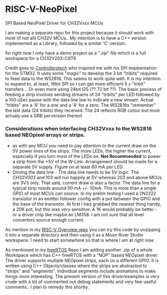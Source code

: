 # RISC-V-NeoPixel
SPI Based NeoPixel Driver for CH32Vxxx MCUs

I am making a separate repo for this project because it should work with most (if not all) CH32V MCUs..
My intention is to have a C++ version implemented as a Library, followed by a similar 'C' version.

for right now I only have a demo project as a ".zip" file which is a full workspace for a CH32V203-C8T6

Credit goes to [Controllerstech](https://controllerstech.com/ws2812-leds-using-spi/) who inspired me with his SPI impleentation for the STM32.  It uses some "magic" to develop the 3 bit "tribits" required to feed data to the WS2816.  This seems to work quite well.  It is my intention to expand to, at least, 16bit SPI so I can get more efficient 5 x "tribit" transfers...  Or even more using 24bit I2S (?? 72 bit ??).  The basic process of feeding a strip involves sending streams of 24 "tribits" per LED followed by a 100 uSec pause with the data line low to indicate a new stream.  Actual "tribits" are a '6' for a one and a '4' for a zero.  The WS2816s "remember" the last data (24 tribits) they received.  The 24 reflects RGB colour but most actualy use a GRB perversion thereof.

### Considerations when interfacing CH32Vxxx to the WS2816 based NEOpixel arrays or strips.

* as with any MCU you need to pay attention to the current draw on the 5V power lines of the strips.  The more LEDs, the higher the current, especially if you turn most of the LEDs on.  <b>Not Recommended</b> to power a strip from the +5V of the W-Link.  Arrangement should be made for a separate 5V supply.  Figure on at least 60 mA per LED.
* Driving the data line - The data line needs to be 5V logic.  The CH32V003 and 103 will run happily at 5V whereas 203 and above MCUs are 3V3 only.  That said, current draw is also a factor.  The data line for a typical strip needs around 50 mA +/- 10mA.  This is more than a single GPIO of most MCUs can source.  In my prelim testing I used a 2N2222 transistor in an emitter follower config with a pot between the GPIO and the base of the transistor.  At first I had grabbed the nearest thing handy, a 20K pot, but this was very sensitive.  A 1K would probably be better - or a driver chip like maybe an LM358.  I am not sure that all level convertors source enough current.

As mention in my [RISC-V Overview repo](https://github.com/CanHobby/RISC-V) you can try this code by unzipping it into a separate directory and then using it as a Moun River Studio workspace.  I need to start somewhere so that is where I am at right now.

As mentioned in my <a href="https://github.com/CanHobby/freeRTOS" target=_blank>freeRTOS</a> Repo I am adding another .zip of a whole Workspace which has C++ freeRTOS with a "NOP" based NEOpixel driver.  The driver supports multiple NEOpixel strips, each on a different GPIO.  It is written using C++ Objects/classes where the strips are abstracted to "strips" and "segments".  Individual segments include animations to make things more interesting.  The present version of this driver/examples is very crude with a lot of commented out debug statements and very few useful comments..  I plan to remedy this shortly.


